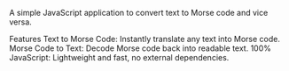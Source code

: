 A simple JavaScript application to convert text to Morse code and vice versa.

Features
Text to Morse Code: Instantly translate any text into Morse code.
Morse Code to Text: Decode Morse code back into readable text.
100% JavaScript: Lightweight and fast, no external dependencies.

